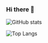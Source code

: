 ### Hi there 👋

<!--
**vdmondkr2002/vdmondkr2002** is a ✨ _special_ ✨ repository because its `README.md` (this file) appears on your GitHub profile.

Here are some ideas to get you started:

- 🔭 I’m currently working on ...
- 🌱 I’m currently learning ...
- 👯 I’m looking to collaborate on ...
- 🤔 I’m looking for help with ...
- 💬 Ask me about ...
- 📫 How to reach me: ...
- 😄 Pronouns: ...
- ⚡ Fun fact: ...
-->

<!--  Github stats-->
![GitHub stats](https://github-readme-stats.vercel.app/api?username=vdmondkr2002&show_icons=true&theme=tokyonight)

<!-- Most used languages-->
![Top Langs](https://github-readme-stats.vercel.app/api/top-langs/?username=vdmondkr2002&theme=tokyonight)
